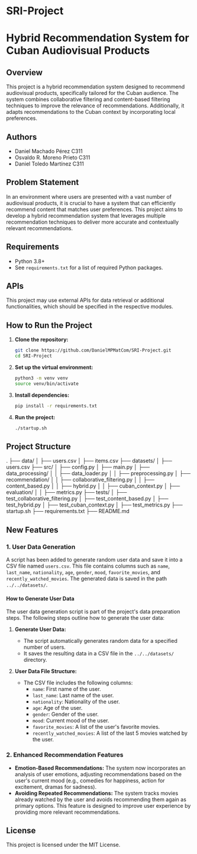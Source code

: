 # SRI-Project

# Hybrid Recommendation System for Cuban Audiovisual Products

## Overview

This project is a hybrid recommendation system designed to recommend audiovisual products, specifically tailored for the Cuban audience. The system combines collaborative filtering and content-based filtering techniques to improve the relevance of recommendations. Additionally, it adapts recommendations to the Cuban context by incorporating local preferences.

## Authors
- Daniel Machado Pérez C311
- Osvaldo R. Moreno Prieto C311
- Daniel Toledo Martínez C311

## Problem Statement

In an environment where users are presented with a vast number of audiovisual products, it is crucial to have a system that can efficiently recommend content that matches user preferences. This project aims to develop a hybrid recommendation system that leverages multiple recommendation techniques to deliver more accurate and contextually relevant recommendations.

## Requirements

- Python 3.8+
- See `requirements.txt` for a list of required Python packages.

## APIs

This project may use external APIs for data retrieval or additional functionalities, which should be specified in the respective modules.

## How to Run the Project

1. **Clone the repository:**
    ```bash
    git clone https://github.com/DanielMPMatCom/SRI-Project.git
    cd SRI-Project
    ```

2. **Set up the virtual environment:**
    ```bash
    python3 -m venv venv
    source venv/bin/activate
    ```

3. **Install dependencies:**
    ```bash
    pip install -r requirements.txt
    ```

4. **Run the project:**
    ```bash
    ./startup.sh
    ```

## Project Structure

. ├── data/ │ ├── users.csv │ ├── items.csv ├── datasets/ │ ├── users.csv ├── src/ │ ├── config.py │ ├── main.py │ ├── data_processing/ │ │ ├── data_loader.py │ │ ├── preprocessing.py │ ├── recommendation/ │ │ ├── collaborative_filtering.py │ │ ├── content_based.py │ │ ├── hybrid.py │ │ ├── cuban_context.py │ ├── evaluation/ │ │ ├── metrics.py ├── tests/ │ ├── test_collaborative_filtering.py │ ├── test_content_based.py │ ├── test_hybrid.py │ ├── test_cuban_context.py │ ├── test_metrics.py ├── startup.sh ├── requirements.txt ├── README.md


## New Features

### 1. User Data Generation

A script has been added to generate random user data and save it into a CSV file named `users.csv`. This file contains columns such as `name`, `last_name`, `nationality`, `age`, `gender`, `mood`, `favorite_movies`, and `recently_watched_movies`. The generated data is saved in the path `../../datasets/`.

#### How to Generate User Data

The user data generation script is part of the project's data preparation steps. The following steps outline how to generate the user data:

1. **Generate User Data:**
    - The script automatically generates random data for a specified number of users.
    - It saves the resulting data in a CSV file in the `../../datasets/` directory.

2. **User Data File Structure:**
    - The CSV file includes the following columns:
      - `name`: First name of the user.
      - `last_name`: Last name of the user.
      - `nationality`: Nationality of the user.
      - `age`: Age of the user.
      - `gender`: Gender of the user.
      - `mood`: Current mood of the user.
      - `favorite_movies`: A list of the user's favorite movies.
      - `recently_watched_movies`: A list of the last 5 movies watched by the user.

### 2. Enhanced Recommendation Features

- **Emotion-Based Recommendations:** The system now incorporates an analysis of user emotions, adjusting recommendations based on the user's current mood (e.g., comedies for happiness, action for excitement, dramas for sadness).
- **Avoiding Repeated Recommendations:** The system tracks movies already watched by the user and avoids recommending them again as primary options. This feature is designed to improve user experience by providing more relevant recommendations.

## License

This project is licensed under the MIT License.
